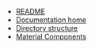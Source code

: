 *   [README](../README.md)
*   [Documentation home](index.md)
*   [Directory structure](directorystructure.md)
*   [Material Components](components.md)

